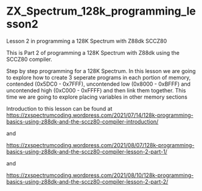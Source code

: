 # ZX_Spectrum_128k_programming_lesson2
Lesson 2 in programming a 128K Spectrum with Z88dk SCCZ80

This is Part 2 of programming a 128K Spectrum with Z88dk using the SCCZ80 compiler.

Step by step programming for a 128K Spectrum. In this lesson we are going to explore how to create 3 seperate programs in each portion of memory, contended (0x5DC0 - 0x7FFF), uncontended low (0x8000 - 0xBFFF) and uncontended high (0xC000 - 0xFFFF) and then link them together.  This time we are going to explore placing variables in other memory sections

Introduction to this lesson can be found at https://zxspectrumcoding.wordpress.com/2021/07/14/128k-programming-basics-using-z88dk-and-the-sccz80-compiler-introduction/

and

https://zxspectrumcoding.wordpress.com/2021/08/07/128k-programming-basics-using-z88dk-and-the-sccz80-compiler-lesson-2-part-1/

and

https://zxspectrumcoding.wordpress.com/2021/08/10/128k-programming-basics-using-z88dk-and-the-sccz80-compiler-lesson-2-part-2/


